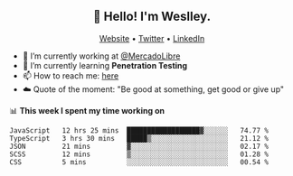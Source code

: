 <h2 align="center">👋 Hello! I'm Weslley.</h2>
<p align="center">
  <a href="http://weslleyneri.com.br">Website</a> •
  <a href="https://twitter.com/Weslley_Neri">Twitter</a> •
  <a href="https://www.linkedin.com/in/weslley-neri-3658908b">LinkedIn</a>
</p>


- 🔭 I’m currently working at [@MercadoLibre](https://github.com/mercadolibre)
- 🌱 I’m currently learning **Penetration Testing**
- 📫 How to reach me: [here](mailto:weslley39@gmail.com)
- ☁️ Quote of the moment: "Be good at something, get good or give up"

📊 **This week I spent my time working on**
<!--START_SECTION:waka-->
```text
JavaScript   12 hrs 25 mins  ██████████████████▓░░░░░░   74.77 % 
TypeScript   3 hrs 30 mins   █████▒░░░░░░░░░░░░░░░░░░░   21.12 % 
JSON         21 mins         ▓░░░░░░░░░░░░░░░░░░░░░░░░   02.17 % 
SCSS         12 mins         ▒░░░░░░░░░░░░░░░░░░░░░░░░   01.28 % 
CSS          5 mins          ░░░░░░░░░░░░░░░░░░░░░░░░░   00.54 % 
```
<!--END_SECTION:waka-->

<!-- Inspired by https://github.com/gruselhaus/gruselhaus -->